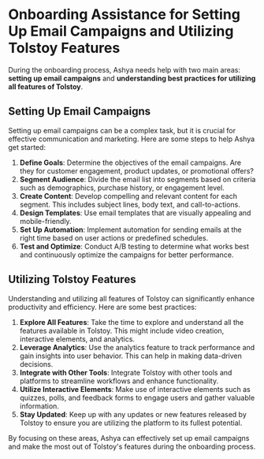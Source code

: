 # Onboarding Assistance for Setting Up Email Campaigns and Utilizing Tolstoy Features

During the onboarding process, Ashya needs help with two main areas: **setting up email campaigns** and **understanding best practices for utilizing all features of Tolstoy**.

## Setting Up Email Campaigns

Setting up email campaigns can be a complex task, but it is crucial for effective communication and marketing. Here are some steps to help Ashya get started:

1. **Define Goals**: Determine the objectives of the email campaigns. Are they for customer engagement, product updates, or promotional offers?
2. **Segment Audience**: Divide the email list into segments based on criteria such as demographics, purchase history, or engagement level.
3. **Create Content**: Develop compelling and relevant content for each segment. This includes subject lines, body text, and call-to-actions.
4. **Design Templates**: Use email templates that are visually appealing and mobile-friendly.
5. **Set Up Automation**: Implement automation for sending emails at the right time based on user actions or predefined schedules.
6. **Test and Optimize**: Conduct A/B testing to determine what works best and continuously optimize the campaigns for better performance.

## Utilizing Tolstoy Features

Understanding and utilizing all features of Tolstoy can significantly enhance productivity and efficiency. Here are some best practices:

1. **Explore All Features**: Take the time to explore and understand all the features available in Tolstoy. This might include video creation, interactive elements, and analytics.
2. **Leverage Analytics**: Use the analytics feature to track performance and gain insights into user behavior. This can help in making data-driven decisions.
3. **Integrate with Other Tools**: Integrate Tolstoy with other tools and platforms to streamline workflows and enhance functionality.
4. **Utilize Interactive Elements**: Make use of interactive elements such as quizzes, polls, and feedback forms to engage users and gather valuable information.
5. **Stay Updated**: Keep up with any updates or new features released by Tolstoy to ensure you are utilizing the platform to its fullest potential.

By focusing on these areas, Ashya can effectively set up email campaigns and make the most out of Tolstoy's features during the onboarding process.
